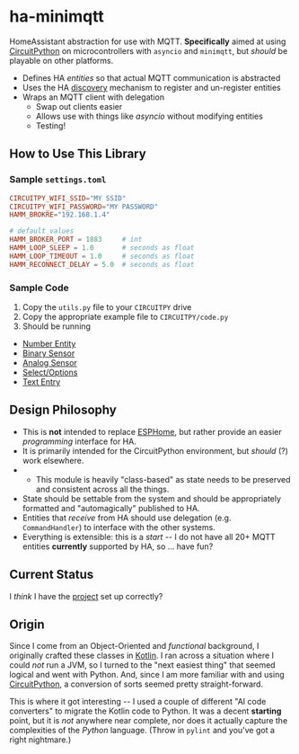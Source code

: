 # ha-minimqtt
HomeAssistant abstraction for use with MQTT. **Specifically** aimed at using [CircuitPython](https://learn.adafruit.com/welcome-to-circuitpython) on microcontrollers with `asyncio` and `minimqtt`, but _should_ be playable on other platforms.

* Defines HA _entities_ so that actual MQTT communication is abstracted
* Uses the HA [discovery](https://www.home-assistant.io/integrations/mqtt/#mqtt-discovery) mechanism to register and un-register entities
* Wraps an MQTT client with delegation
  * Swap out clients easier
  * Allows use with things like _asyncio_ without modifying entities
  * Testing!

## How to Use This Library

### Sample `settings.toml`
```toml
CIRCUITPY_WIFI_SSID="MY SSID"
CIRCUITPY_WIFI_PASSWORD="MY PASSWORD"
HAMM_BROKRE="192.168.1.4"

# default values
HAMM_BROKER_PORT = 1883     # int
HAMM_LOOP_SLEEP = 1.0       # seconds as float
HAMM_LOOP_TIMEOUT = 1.0     # seconds as float
HAMM_RECONNECT_DELAY = 5.0  # seconds as float
```
### Sample Code
1. Copy the `utils.py` file to your `CIRCUITPY` drive
2. Copy the appropriate example file to `CIRCUITPY/code.py`
3. Should be running

* [Number Entity](examples/simple_number.py)
* [Binary Sensor](examples/esp_button.py)
* [Analog Sensor](examples/analog_tof.py)
* [Select/Options](examples/select_logger.py)
* [Text Entry](examples/text_me.py)

## Design Philosophy

* This is **not** intended to replace [ESPHome](https://esphome.io/), but rather provide an easier _programming_ interface for HA.
* It is primarily intended for the CircuitPython environment, but _should_ (?) work elsewhere.
* * This module is heavily "class-based" as state needs to be preserved and consistent across all the things.
* State should be settable from the system and should be appropriately formatted and "automagically" published to HA.
* Entities that _receive_ from HA should use delegation (e.g. `CommandHandler`) to interface with the other systems.
* Everything is extensible: this is a _start_ -- I do not have all 20+ MQTT entities **currently** supported by HA, so ... have fun?

## Current Status
I _think_ I have the [project](https://github.com/users/EAGrahamJr/projects/3) set up correctly?

## Origin
Since I come from an Object-Oriented and _functional_ background, I originally crafted these classes in [Kotlin](EAGrahamJr/kobots-parts). I ran across a situation where I could _not_ run a JVM, so I turned to the "next easiest thing" that seemed logical and went with Python. And, since I am more familiar with and using [CircuitPython](https://learn.adafruit.com/welcome-to-circuitpython), a conversion of sorts seemed pretty straight-forward.

This is where it got interesting -- I used a couple of different "AI code converters" to migrate the Kotlin code to Python. It was a decent **starting** point, but it is _not_ anywhere near complete, nor does it actually capture the complexities of the _Python_ language. (Throw in `pylint` and you've got a right nightmare.)
